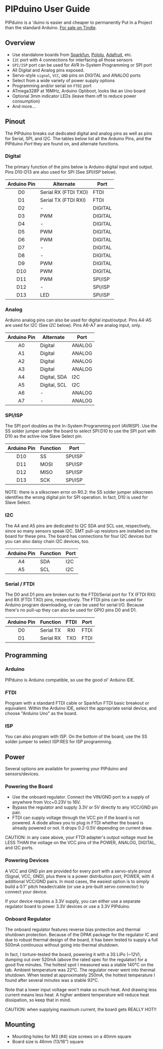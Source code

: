 # PIPduino User Guide

PIPduino is a 'duino is easier and cheaper to permanently Put In a Project than the standard Arduino. [For sale on Tindie](https://www.tindie.com/products/bot_thoughts/pipduino).

## Overview

 * Use standalone boards from [Sparkfun](https://www.sparkfun.com/), [Pololu](http://www.pololu.com/), [Adafruit](https://www.adafruit.com/), etc.
 * ```I2C``` port with 4 connections for interfacing all those sensors
 * ```SPI/ISP``` port can be used for AVR In-System Programming or SPI port
 * All Digital and Analog pins exposed.
 * Servo-style ```signal```, ```VCC```, ```GND``` pins on *DIGITAL* and *ANALOG* ports
 * Select from a wide variety of power supply options
 * Programming and/or serial on ```FTDI``` port
 * ATmega328P at 16MHz, Arduino Optiboot, looks like an Uno board
 * Optional 3mm indicator LEDs (leave them off to reduce power consumption)
 * And more...

## Pinout
The PIPduino breaks out dedicated digital and analog pins as well as pins for Serial, SPI, and I2C. The tables below list all the Arduino Pins, and the PIPduino *Port* they are found on, and alternate functions.

### Digital

The primary function of the pins below is Arduino digital input and output.
Pins D10-D13 are also used for SPI (See *SPI/ISP* below).

| Arduino Pin | Alternate | Port |
|:---:|---|---|
| D0 | Serial RX (FTDI TXO) | FTDI |
| D1 | Serial TX (FTDI RXI) | FTDI |
| D2 | - | DIGITAL |
| D3 | PWM | DIGITAL |
| D4 | - | DIGITAL |
| D5 | PWM | DIGITAL |
| D6 | PWM | DIGITAL |
| D7 | - | DIGITAL |
| D8 | - | DIGITAL |
| D9 | PWM | DIGITAL |
| D10 | PWM | DIGITAL |
| D11 | PWM | SPI/ISP |
| D12 | - | SPI/ISP |
| D13 | LED | SPI/ISP |

### Analog

Arduino analog pins can also be used for digital input/output. Pins A4-A5 are
used for I2C (See *I2C* below). Pins A6-A7 are analog input, only.

| Arduino Pin | Alternate | Port |
|:---:|---|---|
| A0 | Digital | ANALOG |
| A1 | Digital | ANALOG |
| A2 | Digital | ANALOG |
| A3 | Digital | ANALOG |
| A4 | Digital, SDA | I2C |
| A5 | Digital, SCL | I2C |
| A6 | - | ANALOG |
| A7 | - | ANALOG |

### SPI/ISP
The SPI port doubles as the In-System Programming port (AVRISP). Use the SS
solder jumper under the board to select SPI:D10 to use the SPI port with D10
as the active-low Slave Select pin.

| Arduino Pin | Function | Port |
|:---:|---|---|
| D10 | SS | SPI/ISP |
| D11 | MOSI | SPI/ISP |
| D12 | MISO | SPI/ISP |
| D13 | SCK | SPI/ISP |

NOTE: there is a silkscreen error on R0.2: the SS solder jumper silkscreen
identifies the wrong digital pin for SPI operation. In fact, D10 is used for
Slave Select.

### I2C
The A4 and A5 pins are dedicated to I2C SDA and SCL use, respectively, since so
many sensors speak I2C. SMT pull-up resistors are installed on the board for
these pins. The board has connections for four I2C devices but you can also
daisy chain I2C devices, too.

| Arduino Pin | Function | Port |
|:---:|---|---|
| A4 | SDA | I2C |
| A5 | SCL | I2C |

### Serial / FTDI
The D0 and D1 pins are broken out to the FTDI/Serial port for TX (FTDI RXI) and RX (FTDI TXO) pins, respectively. The FTDI pins can be used for Arduino program downloading, or can be used for serial I/O. Because there's no pull-up they can also be used for GPIO pins D0 and D1.

| Arduino Pin | Function | FTDI | Port |
|:---:|---|:---:|---|
| D0 | Serial TX | RXI | FTDI |
| D1 | Serial RX | TXO | FTDI |


## Programming
### Arduino
PIPduino is Arduino compatible, so use the good ol' Arduino IDE.

### FTDI
Program with a standard FTDI cable or Sparkfun FTDI basic breakout or equivalent. Within the Arduino IDE, select the appropriate serial device, and choose "Arduino Uno" as the board.

### ISP
You can also program with ISP. On the bottom of the board, use the SS solder jumper to select ISP:RES for ISP programming.

## Power
Several options are available for powering your PIPduino and sensors/devices.

### Powering the Board
* Use the onboard regulator. Connect the VIN/GND port to a supply of anywhere from Vcc+0.23V to 16V.
* Bypass the regulator and supply 3.3V or 5V directly to any VCC/GND pin pair.
* FTDI can supply voltage through the VCC pin if the board is not powered. A diode allows you to plug in FTDI whether the board is already powered or not. It drops 0.2-0.5V depending on current draw.

CAUTION: in any case above, your FTDI adapter's output voltage must be LESS THAN the voltage on the VCC pins of the POWER, ANALOG, DIGITAL, and I2C ports.

### Powering Devices
A VCC and GND pin are provided for every port with a servo-style pinout (Signal, VCC, GND), plus there is a power distribution port, POWER, with 4 additional VCC/GND pairs. In most cases, the easiest option is to simply build a 0.1" pitch header/cable (or use a pre-built servo connector) to connect your device.

If your device requires a 3.3V supply, you can either use a separate regulator board to power 3.3V devices or use a 3.3V PIPduino.

### Onboard Regulator
The onboard regulator features reverse bias protection and thermal shutdown protection. Because of the DPAK package for the regulator IC and due to robust thermal design of the board, it has been tested to supply a full 500mA continuous without going into thermal shutdown.

In fact, I torture-tested the board, powering it with a 3S LiPo (~12V), dumping out over 520mA (above the rated spec for the regulator) for a good five minutes. The hottest spot I measured was a stable 140°C on the tab. Ambient temperature was 22°C. The regulator never went into thermal shutdown. When tested at approximately 250mA, the hottest temperature I found after several minutes was a stable 93°C.

Note that a lower input voltage won't make so much heat. And drawing less current means less heat. A higher ambient temperature will reduce heat dissipation, so keep that in mind.

CAUTION: when supplying maximum current, the board gets REALLY HOT!!

## Mounting

* Mounting holes for M3 (#4) size screws on a 40mm square
* Board size is 46mm (13/16") square
